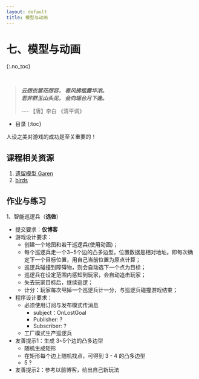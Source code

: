 ```yaml
---
layout: default
title: 模型与动画
---
```


# 七、模型与动画
{:.no_toc}

&nbsp;

> **_云想衣裳花想容， 春风拂槛露华浓。_**  
> **_若非群玉山头见， 会向瑶台月下逢。_**  
>   
> --- 【唐】李白 《清平调》

* 目录
{:toc}

人设之美对游戏的成功是至关重要的！

## 课程相关资源

1. [遗留模型 Garen](https://github.com/pmlpml/unity3d-learning/raw/ex-animatior/zips/Garen.zip)
2. [birds](https://github.com/pmlpml/unity3d-learning/raw/ex-animatior/zips/birds.zip)

## 作业与练习

1、智能巡逻兵（**选做**）

* 提交要求：**仅博客**
* 游戏设计要求：
    - 创建一个地图和若干巡逻兵(使用动画)；
    - 每个巡逻兵走一个3~5个边的凸多边型，位置数据是相对地址。即每次确定下一个目标位置，用自己当前位置为原点计算；
    - 巡逻兵碰撞到障碍物，则会自动选下一个点为目标；
    - 巡逻兵在设定范围内感知到玩家，会自动追击玩家；
    - 失去玩家目标后，继续巡逻；
    - 计分：玩家每次甩掉一个巡逻兵计一分，与巡逻兵碰撞游戏结束；
* 程序设计要求：
    - 必须使用订阅与发布模式传消息
        - subject：OnLostGoal
        - Publisher: ?
        - Subscriber: ?
    - 工厂模式生产巡逻兵
* 友善提示1：生成 3~5个边的凸多边型
    - 随机生成矩形
    - 在矩形每个边上随机找点，可得到 3 - 4 的凸多边型
    - 5 ?
* 友善提示2：参考以前博客，给出自己新玩法